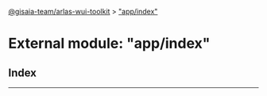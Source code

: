 [@gisaia-team/arlas-wui-toolkit](../README.md) > ["app/index"](../modules/_app_index_.md)

# External module: "app/index"

## Index

---

